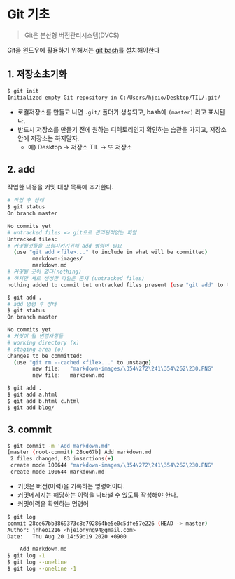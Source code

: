 # Git 기초

> Git은 분산형 버전관리시스템(DVCS)

Git을 윈도우에 활용하기 위해서는 [git bash](http://gitforwindows.org/)를 설치해야한다

## 1. 저장소초기화

```bash
$ git init
Initialized empty Git repository in C:/Users/hjeio/Desktop/TIL/.git/

```

* 로컬저장소를 만들고 나면 `.git/` 폴더가 생성되고, bash에 `(master)` 라고 표시된다.
* 반드시 저장소를 만들기 전에 원하는 디렉토리인지 확인하는 습관을 가지고, 저장소 안에 저장소는 하지말자.
  * 예) Desktop -> 저장소 TIL -> 또 저장소

## 2. add

작업한 내용을 커밋 대상 목록에 추가한다.

```bash
# 작업 후 상태
$ git status
On branch master

No commits yet
# untracked files => git으로 관리된적없는 파일
Untracked files:
# 커밋될것들을 포함시키기위해 add 명령어 필요
  (use "git add <file>..." to include in what will be committed)
        markdown-images/
        markdown.md
# 커밋될 곳이 없다(nothing)
# 하지만 새로 생성한 파일은 존재 (untracked files)
nothing added to commit but untracked files present (use "git add" to track)
```

```bash
$ git add .
# add 명령 후 상태
$ git status
On branch master

No commits yet
# 커밋이 될 변경사항들
# working directory (x)
# staging area (o)
Changes to be committed:
  (use "git rm --cached <file>..." to unstage)
        new file:   "markdown-images/\354\272\241\354\262\230.PNG"
        new file:   markdown.md
```

```bash
$ git add .
$ git add a.html
$ git add b.html c.html
$ git add blog/
```



## 3. commit

```bash
$ git commit -m 'Add markdown.md'
[master (root-commit) 28ce67b] Add markdown.md
 2 files changed, 83 insertions(+)
 create mode 100644 "markdown-images/\354\272\241\354\262\230.PNG"
 create mode 100644 markdown.md
```

* 커밋은 버전(이력)을 기록하는 명령어이다.
* 커밋메세지는 해당하는 이력을 나타낼 수 있도록 작성해야 한다.
* 커밋이력을 확인하는 명령어

```bash
$ git log
commit 28ce67bb3869373c8e792864be5e0c5dfe57e226 (HEAD -> master)
Author: jnheo1216 <hjeionyng94@gmail.com>
Date:   Thu Aug 20 14:59:19 2020 +0900

    Add markdown.md
$ git log -1
$ git log --oneline
$ git log --oneline -1
```



